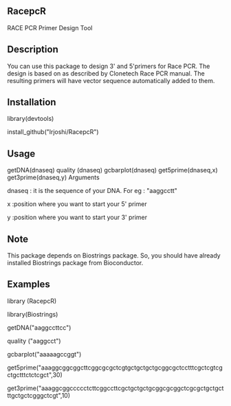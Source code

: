## RacepcR

RACE PCR Primer Design Tool


## Description

You can use this package to design 3' and 5'primers for Race PCR. The design is based on as described by Clonetech Race PCR manual. The resulting primers will have vector sequence automatically added to them.

## Installation 

library(devtools)

install_github("lrjoshi/RacepcR")


## Usage

getDNA(dnaseq)
quality (dnaseq)
gcbarplot(dnaseq)
get5prime(dnaseq,x)
get3prime(dnaseq,y)
Arguments

dnaseq	: it is the sequence of your DNA. For eg : "aaggcctt"

x	:position where you want to start your 5' primer

y	:position where you want to start your 3' primer


## Note

This package depends on Biostrings package. So, you should have already installed Biostrings package from Bioconductor.


## Examples

library (RacepcR)

library(Biostrings)


getDNA("aaggccttcc")

quality ("aaggcct")

gcbarplot("aaaaagccggt")

get5prime("aaaggcggcggcttcggcgcgctcgtgctgctgctgcggcgctcctttcgctcgtcgctgctttctctcgct",30)


get3prime("aaaggcggccccctcttcggccttcgctgctgctgcggcgcggctcgcgctgctgctttgctgctcgggctcgt",10)
